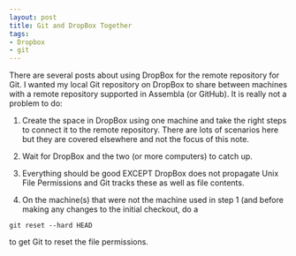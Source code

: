 ```yaml
---
layout: post
title: Git and DropBox Together
tags:
- Dropbox
- git
---
```

There are several posts about using DropBox for the remote repository for Git.
I wanted my local Git repository on DropBox to share between machines with a
remote repository supported in Assembla (or GitHub). It is really not a
problem to do:

  1. Create the space in DropBox using one machine and take the right steps to
connect it to the remote repository. There are lots of scenarios here but they
are covered elsewhere and not the focus of this note.

  2. Wait for DropBox and the two (or more computers) to catch up.

  3. Everything should be good EXCEPT DropBox does not propagate Unix File
Permissions and Git tracks these as well as file contents.

  4. On the machine(s) that were not the machine used in step 1 (and before
making any changes to the initial checkout, do a

`git reset --hard HEAD`

to get Git to reset the file permissions.

